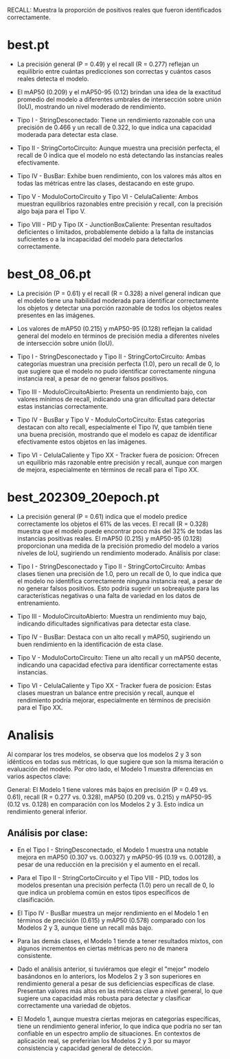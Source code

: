 RECALL: Muestra la proporción de positivos reales que fueron identificados correctamente.

# best.pt 

- La precisión general (P = 0.49) y el recall (R = 0.277) reflejan un equilibrio entre cuántas predicciones son correctas y cuántos casos reales detecta el modelo.
- El mAP50 (0.209) y el mAP50-95 (0.12) brindan una idea de la exactitud promedio del modelo a diferentes umbrales de intersección sobre unión (IoU), mostrando un nivel moderado de rendimiento.


- Tipo I - StringDesconectado: Tiene un rendimiento razonable con una precisión de 0.466 y un recall de 0.322, lo que indica una capacidad moderada para detectar esta clase.
- Tipo II - StringCortoCircuito: Aunque muestra una precisión perfecta, el recall de 0 indica que el modelo no está detectando las instancias reales efectivamente.
- Tipo IV - BusBar: Exhibe buen rendimiento, con los valores más altos en todas las métricas entre las clases, destacando en este grupo.
- Tipo V - ModuloCortoCircuito y Tipo VI - CelulaCaliente: Ambos muestran equilibrios razonables entre precisión y recall, con la precisión algo baja para el Tipo V.
- Tipo VIII - PID y Tipo IX - JunctionBoxCaliente: Presentan resultados deficientes o limitados, probablemente debido a la falta de instancias suficientes o a la incapacidad del modelo para detectarlos correctamente.

# best_08_06.pt

- La precisión (P = 0.61) y el recall (R = 0.328) a nivel general indican que el modelo tiene una habilidad moderada para identificar correctamente los objetos y detectar una porción razonable de todos los objetos reales presentes en las imágenes.
- Los valores de mAP50 (0.215) y mAP50-95 (0.128) reflejan la calidad general del modelo en términos de precisión media a diferentes niveles de intersección sobre unión (IoU).


- Tipo I - StringDesconectado y Tipo II - StringCortoCircuito: Ambas categorías muestran una precisión perfecta (1.0), pero un recall de 0, lo que sugiere que el modelo no pudo identificar correctamente ninguna instancia real, a pesar de no generar falsos positivos.
- Tipo III - ModuloCircuitoAbierto: Presenta un rendimiento bajo, con valores mínimos de recall, indicando una gran dificultad para detectar estas instancias correctamente.
- Tipo IV - BusBar y Tipo V - ModuloCortoCircuito: Estas categorías destacan con alto recall, especialmente el Tipo IV, que también tiene una buena precisión, mostrando que el modelo es capaz de identificar efectivamente estos objetos en las imágenes.
- Tipo VI - CelulaCaliente y Tipo XX - Tracker fuera de posicion: Ofrecen un equilibrio más razonable entre precisión y recall, aunque con margen de mejora, especialmente en términos de recall para el Tipo XX.

# best_202309_20epoch.pt

- La precisión general (P = 0.61) indica que el modelo predice correctamente los objetos el 61% de las veces. El recall (R = 0.328) muestra que el modelo puede encontrar poco más del 32% de todas las instancias positivas reales.
El mAP50 (0.215) y mAP50-95 (0.128) proporcionan una medida de la precisión promedio del modelo a varios niveles de IoU, sugiriendo un rendimiento moderado.
Análisis por clase:

- Tipo I - StringDesconectado y Tipo II - StringCortoCircuito: Ambas clases tienen una precisión de 1.0, pero un recall de 0, lo que indica que el modelo no identifica correctamente ninguna instancia real, a pesar de no generar falsos positivos. Esto podría sugerir un sobreajuste para las características negativas o una falta de variedad en los datos de entrenamiento.
- Tipo III - ModuloCircuitoAbierto: Muestra un rendimiento muy bajo, indicando dificultades significativas para detectar esta clase.
- Tipo IV - BusBar: Destaca con un alto recall y mAP50, sugiriendo un buen rendimiento en la identificación de esta clase.
- Tipo V - ModuloCortoCircuito: Tiene un alto recall y un mAP50 decente, indicando una capacidad efectiva para identificar correctamente estas instancias.
- Tipo VI - CelulaCaliente y Tipo XX - Tracker fuera de posicion: Estas clases muestran un balance entre precisión y recall, aunque el rendimiento podría mejorar, especialmente en términos de precisión para el Tipo XX.

# Analisis

Al comparar los tres modelos, se observa que los modelos 2 y 3 son idénticos en todas sus métricas, lo que sugiere que son la misma iteración o evaluación del modelo. Por otro lado, el Modelo 1 muestra diferencias en varios aspectos clave:

General: El Modelo 1 tiene valores más bajos en precisión (P = 0.49 vs. 0.61), recall (R = 0.277 vs. 0.328), mAP50 (0.209 vs. 0.215) y mAP50-95 (0.12 vs. 0.128) en comparación con los Modelos 2 y 3. Esto indica un rendimiento general inferior.

## Análisis por clase:

- En el Tipo I - StringDesconectado, el Modelo 1 muestra una notable mejora en mAP50 (0.307 vs. 0.00327) y mAP50-95 (0.19 vs. 0.00128), a pesar de una reducción en la precisión y el aumento en el recall.

- Para el Tipo II - StringCortoCircuito y el Tipo VIII - PID, todos los modelos presentan una precisión perfecta (1.0) pero un recall de 0, lo que indica un problema común en estos tipos específicos de clasificación.

- El Tipo IV - BusBar muestra un mejor rendimiento en el Modelo 1 en términos de precisión (0.615) y mAP50 (0.578) comparado con los Modelos 2 y 3, aunque tiene un recall más bajo.

- Para las demás clases, el Modelo 1 tiende a tener resultados mixtos, con algunos incrementos en ciertas métricas pero no de manera consistente.

- Dado el análisis anterior, si tuviéramos que elegir el "mejor" modelo basándonos en lo anteriors, los Modelos 2 y 3 son superiores en rendimiento general a pesar de sus deficiencias específicas de clase. Presentan valores más altos en las métricas clave a nivel general, lo que sugiere una capacidad más robusta para detectar y clasificar correctamente una variedad de objetos.

- El Modelo 1, aunque muestra ciertas mejoras en categorías específicas, tiene un rendimiento general inferior, lo que indica que podría no ser tan confiable en un espectro amplio de situaciones. En contextos de aplicación real, se preferirían los Modelos 2 y 3 por su mayor consistencia y capacidad general de detección.